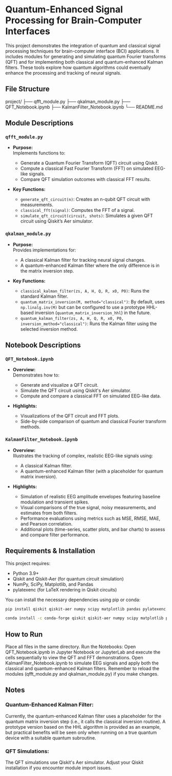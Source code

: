 # Quantum-Enhanced Signal Processing for Brain-Computer Interfaces

This project demonstrates the integration of quantum and classical signal processing techniques for brain-computer interface (BCI) applications. It includes modules for generating and simulating quantum Fourier transforms (QFT) and for implementing both classical and quantum-enhanced Kalman filters. These tools explore how quantum algorithms could eventually enhance the processing and tracking of neural signals.

## File Structure

project/
├── qfft_module.py
├── qkalman_module.py
├── QFT_Notebook.ipynb
├── KalmanFilter_Notebook.ipynb
└── README.md

## Module Descriptions

### `qfft_module.py`
- **Purpose:**  
  Implements functions to:
  - Generate a Quantum Fourier Transform (QFT) circuit using Qiskit.
  - Compute a classical Fast Fourier Transform (FFT) on simulated EEG-like signals.
  - Compare QFT simulation outcomes with classical FFT results.

- **Key Functions:**  
  - `generate_qft_circuit(n)`: Creates an n-qubit QFT circuit with measurements.
  - `classical_fft(signal)`: Computes the FFT of a signal.
  - `simulate_qft_circuit(circuit, shots)`: Simulates a given QFT circuit using Qiskit’s Aer simulator.

### `qkalman_module.py`
- **Purpose:**  
  Provides implementations for:
  - A classical Kalman filter for tracking neural signal changes.
  - A quantum-enhanced Kalman filter where the only difference is in the matrix inversion step.

- **Key Functions:**  
  - `classical_kalman_filter(zs, A, H, Q, R, x0, P0)`: Runs the standard Kalman filter.
  - `quantum_matrix_inversion(M, method="classical")`: By default, uses `np.linalg.inv(M)` but can be configured to use a prototype HHL-based inversion (`quantum_matrix_inversion_hhl`) in the future.
  - `quantum_kalman_filter(zs, A, H, Q, R, x0, P0, inversion_method="classical")`: Runs the Kalman filter using the selected inversion method.

## Notebook Descriptions

### `QFT_Notebook.ipynb`
- **Overview:**  
  Demonstrates how to:
  - Generate and visualize a QFT circuit.
  - Simulate the QFT circuit using Qiskit's Aer simulator.
  - Compute and compare a classical FFT on simulated EEG-like data.

- **Highlights:**  
  - Visualizations of the QFT circuit and FFT plots.
  - Side-by-side comparison of quantum and classical Fourier transform methods.

### `KalmanFilter_Notebook.ipynb`
- **Overview:**  
  Illustrates the tracking of complex, realistic EEG-like signals using:
  - A classical Kalman filter.
  - A quantum-enhanced Kalman filter (with a placeholder for quantum matrix inversion).

- **Highlights:**  
  - Simulation of realistic EEG amplitude envelopes featuring baseline modulation and transient spikes.
  - Visual comparisons of the true signal, noisy measurements, and estimates from both filters.
  - Performance evaluations using metrics such as MSE, RMSE, MAE, and Pearson correlation.
  - Additional plots (time-series, scatter plots, and bar charts) to assess and compare filter performance.

## Requirements & Installation

This project requires:
- Python 3.9+
- Qiskit and Qiskit-Aer (for quantum circuit simulation)
- NumPy, SciPy, Matplotlib, and Pandas
- pylatexenc (for LaTeX rendering in Qiskit circuits)

You can install the necessary dependencies using pip or conda:

```bash
pip install qiskit qiskit-aer numpy scipy matplotlib pandas pylatexenc

conda install -c conda-forge qiskit qiskit-aer numpy scipy matplotlib pandas pylatexenc
```

## How to Run
Place all files in the same directory.
Run the Notebooks:
Open QFT_Notebook.ipynb in Jupyter Notebook or JupyterLab and execute the cells sequentially to view the QFT and FFT demonstrations.
Open KalmanFilter_Notebook.ipynb to simulate EEG signals and apply both the classical and quantum-enhanced Kalman filters. Remember to reload the modules (qfft_module.py and qkalman_module.py) if you make changes.

## Notes
### Quantum-Enhanced Kalman Filter:
Currently, the quantum-enhanced Kalman filter uses a placeholder for the quantum matrix inversion step (i.e., it calls the classical inversion routine). A prototype version based on the HHL algorithm is provided as an example, but practical benefits will be seen only when running on a true quantum device with a suitable quantum subroutine.

### QFT Simulations:
The QFT simulations use Qiskit's Aer simulator. Adjust your Qiskit installation if you encounter module import issues.
